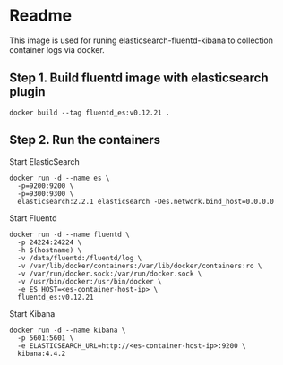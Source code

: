 # Readme

This image is used for runing elasticsearch-fluentd-kibana to collection container logs via docker.

## Step 1. Build fluentd image with elasticsearch plugin

```
docker build --tag fluentd_es:v0.12.21 .
```

## Step 2. Run the containers

Start ElasticSearch
```
docker run -d --name es \
  -p=9200:9200 \
  -p=9300:9300 \
  elasticsearch:2.2.1 elasticsearch -Des.network.bind_host=0.0.0.0
```

Start Fluentd
```
docker run -d --name fluentd \
  -p 24224:24224 \
  -h $(hostname) \
  -v /data/fluentd:/fluentd/log \
  -v /var/lib/docker/containers:/var/lib/docker/containers:ro \
  -v /var/run/docker.sock:/var/run/docker.sock \
  -v /usr/bin/docker:/usr/bin/docker \
  -e ES_HOST=<es-container-host-ip> \
  fluentd_es:v0.12.21
```

Start Kibana
```
docker run -d --name kibana \
  -p 5601:5601 \
  -e ELASTICSEARCH_URL=http://<es-container-host-ip>:9200 \
  kibana:4.4.2
```
